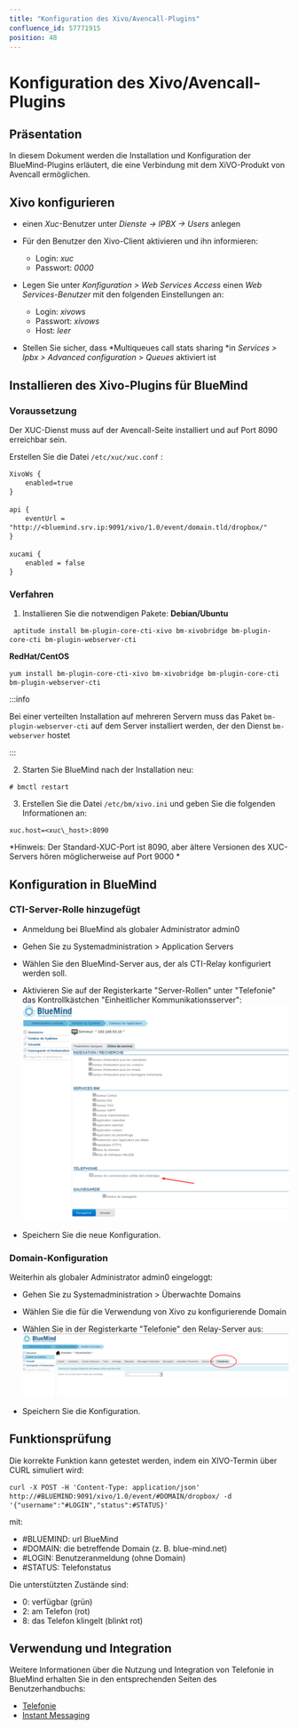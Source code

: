```yaml
---
title: "Konfiguration des Xivo/Avencall-Plugins"
confluence_id: 57771915
position: 48
---
```

# Konfiguration des Xivo/Avencall-Plugins


## Präsentation

In diesem Dokument werden die Installation und Konfiguration der BlueMind-Plugins erläutert, die eine Verbindung mit dem XiVO-Produkt von Avencall ermöglichen.


## Xivo konfigurieren

- einen *Xuc*-Benutzer unter *Dienste -> IPBX -> Users* anlegen
- Für den Benutzer den Xivo-Client aktivieren und ihn informieren:
    - Login: *xuc*
    - Passwort: *0000*
- Legen Sie unter *Konfiguration > Web Services Access* einen *Web Services-Benutzer* mit den folgenden Einstellungen an:

    - Login: *xivows*
    - Passwort: *xivows*
    - Host: *leer*
- Stellen Sie sicher, dass *Multiqueues call stats sharing *in *Services > Ipbx > Advanced configuration* > *Queues* aktiviert ist


## Installieren des Xivo-Plugins für BlueMind

### Voraussetzung

Der XUC-Dienst muss auf der Avencall-Seite installiert und auf Port 8090 erreichbar sein.

Erstellen Sie die Datei `/etc/xuc/xuc.conf` :


```
XivoWs {
    enabled=true
}
 
api {
    eventUrl = "http://<bluemind.srv.ip:9091/xivo/1.0/event/domain.tld/dropbox/"
}
 
xucami {
    enabled = false
}
```


### Verfahren

1. Installieren Sie die notwendigen Pakete:
**Debian/Ubuntu**

```
 aptitude install bm-plugin-core-cti-xivo bm-xivobridge bm-plugin-core-cti bm-plugin-webserver-cti
```

**RedHat/CentOS**

```
yum install bm-plugin-core-cti-xivo bm-xivobridge bm-plugin-core-cti bm-plugin-webserver-cti
```


:::info

Bei einer verteilten Installation auf mehreren Servern muss das Paket `bm-plugin-webserver-cti` auf dem Server installiert werden, der den Dienst `bm-webserver` hostet

:::

2. Starten Sie BlueMind nach der Installation neu:


```
# bmctl restart
```


3. Erstellen Sie die Datei `/etc/bm/xivo.ini` und geben Sie die folgenden Informationen an:


```
xuc.host=<xuc\_host>:8090
```

*Hinweis: Der Standard-XUC-Port ist 8090, aber ältere Versionen des XUC-Servers hören möglicherweise auf Port 9000 *


## Konfiguration in BlueMind

### CTI-Server-Rolle hinzugefügt

- Anmeldung bei BlueMind als globaler Administrator admin0
- Gehen Sie zu Systemadministration > Application Servers
- Wählen Sie den BlueMind-Server aus, der als CTI-Relay konfiguriert werden soll.
- Aktivieren Sie auf der Registerkarte "Server-Rollen" unter "Telefonie" das Kontrollkästchen "Einheitlicher Kommunikationsserver":![](../attachments/57771915/79856210.png)

- Speichern Sie die neue Konfiguration.


### Domain-Konfiguration

Weiterhin als globaler Administrator admin0 eingeloggt:

- Gehen Sie zu Systemadministration > Überwachte Domains
- Wählen Sie die für die Verwendung von Xivo zu konfigurierende Domain
- Wählen Sie in der Registerkarte "Telefonie" den Relay-Server aus:![](../attachments/57771915/79856211.png)

- Speichern Sie die Konfiguration.


## Funktionsprüfung

Die korrekte Funktion kann getestet werden, indem ein XIVO-Termin über CURL simuliert wird:


```
curl -X POST -H 'Content-Type: application/json' http://#BLUEMIND:9091/xivo/1.0/event/#DOMAIN/dropbox/ -d '{"username":"#LOGIN","status":#STATUS}'
```


mit:

- #BLUEMIND: url BlueMind
- #DOMAIN: die betreffende Domain (z. B. blue-mind.net)
- #LOGIN: Benutzeranmeldung (ohne Domain)
- #STATUS: Telefonstatus


Die unterstützten Zustände sind:

- 0: verfügbar (grün)
- 2: am Telefon (rot)
- 8: das Telefon klingelt (blinkt rot)


## Verwendung und Integration

Weitere Informationen über die Nutzung und Integration von Telefonie in BlueMind erhalten Sie in den entsprechenden Seiten des Benutzerhandbuchs:

- [Telefonie](/Guide_de_l_utilisateur/La_téléphonie/)
- [Instant Messaging](/Guide_de_l_utilisateur/La_messagerie_instantanee/)


